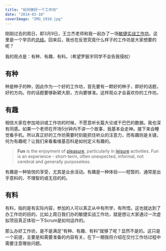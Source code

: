 ```yaml
---
title: "如何做好一个工作坊"
date: "2014-03-10"
coverImage: "IMG_1910.jpg"
---
```


刚刚过去的周日，即3月9日，王立杰老师和我一起办了一场[敏捷实战工作坊](http://agile1001.org/?p=43)。这里是一个学员的[总结](http://agile1001.org/?p=63)。回来后，我也在反思究竟什么样子的工作坊是大家想要的呢？

我的观点是：有种、有趣、有料。（希望罗振宇同学不会告我侵权）

## **有种**

种是种子的种，因此作为一个好的工作坊，首先要有一颗好的种子，即好的话题，好的方向。你的话题要够新颖大胆，方向要够准。这样观众才会喜欢你的工作坊。

## **有趣**

相信大家在参加培训或工作坊的时候，不愿意听长篇大论或干巴巴的数据。我也深有同感。如果一个老师在开场5分钟内不讲一个故事，我基本会走神。接下来会睡觉看手机。所以真正好的工作坊需要时刻能抓住听众的注意力，而有趣则是关键。何为有趣呢？让我们来看看维基百科是如何定义有趣的。

> **Fun** is the enjoyment of [pleasure](http://en.wikipedia.org/wiki/Pleasure "Pleasure"), particularly in [leisure](http://en.wikipedia.org/wiki/Leisure "Leisure") activities. Fun is an experience - short-term, often unexpected, informal, not cerebral and generally purposeless.

有趣是一种愉悦的享受，尤其是业余活动。有趣是一种体验——短暂的、通常是出乎意料的、不理智的或无目的的。

## **有料**

有料，指的是有实际内容，参加的人可以真正从中有所学，有所悟。这也就达到了办工作坊的目的。比如上周日我们办的敏捷实战工作坊，就是想让大家通过一次虚拟项目真正体验一下Scrum是如何运作的。

那么办好工作坊，是不是满足“有种、有趣、有料”就够了呢？显然不是的。这只是一个前提，主要是和需要准备的内容有关，在下一期我将介绍在交付工作坊过程中需要注意哪些问题。
